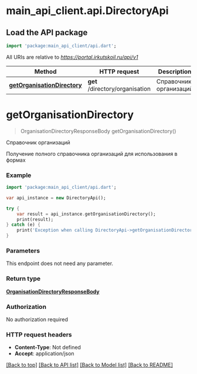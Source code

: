 # main_api_client.api.DirectoryApi

## Load the API package
```dart
import 'package:main_api_client/api.dart';
```

All URIs are relative to *https://portal.irkutskoil.ru/api/v1*

Method | HTTP request | Description
------------- | ------------- | -------------
[**getOrganisationDirectory**](DirectoryApi.md#getOrganisationDirectory) | **get** /directory/organisation | Справочник организаций


# **getOrganisationDirectory**
> OrganisationDirectoryResponseBody getOrganisationDirectory()

Справочник организаций

Получение полного справочника организаций для использования в формах

### Example 
```dart
import 'package:main_api_client/api.dart';

var api_instance = new DirectoryApi();

try { 
    var result = api_instance.getOrganisationDirectory();
    print(result);
} catch (e) {
    print('Exception when calling DirectoryApi->getOrganisationDirectory: $e\n');
}
```

### Parameters
This endpoint does not need any parameter.

### Return type

[**OrganisationDirectoryResponseBody**](OrganisationDirectoryResponseBody.md)

### Authorization

No authorization required

### HTTP request headers

 - **Content-Type**: Not defined
 - **Accept**: application/json

[[Back to top]](#) [[Back to API list]](../README.md#documentation-for-api-endpoints) [[Back to Model list]](../README.md#documentation-for-models) [[Back to README]](../README.md)

